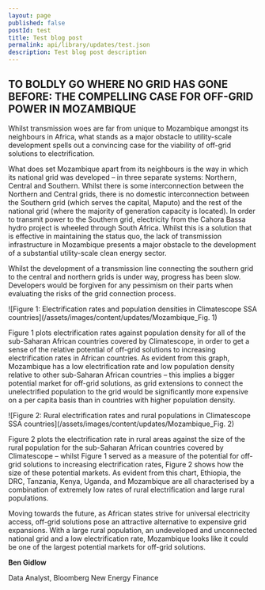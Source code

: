 ```yaml
---
layout: page
published: false 
postId: test
title: Test blog post
permalink: api/library/updates/test.json
description: Test blog post description
---
```


## <b>TO BOLDLY GO WHERE NO GRID HAS GONE BEFORE: THE COMPELLING CASE FOR OFF-GRID POWER IN MOZAMBIQUE</b>

Whilst transmission woes are far from unique to Mozambique amongst its neighbours in Africa, what stands as a major obstacle to utility-scale development spells out a convincing case for the viability of off-grid solutions to electrification. 

What does set Mozambique apart from its neighbours is the way in which its national grid was developed – in three separate systems: Northern, Central and Southern. Whilst there is some interconnection between the Northern and Central grids, there is no domestic interconnection between the Southern grid (which serves the capital, Maputo) and the rest of the national grid (where the majority of generation capacity is located). In order to transmit power to the Southern grid, electricity from the Cahora Bassa hydro project is wheeled through South Africa. Whilst this is a solution that is effective in maintaining the status quo, the lack of transmission infrastructure in Mozambique presents a major obstacle to the development of a substantial utility-scale clean energy sector. 

Whilst the development of a transmission line connecting the southern grid to the central and northern grids is under way, progress has been slow. Developers would be forgiven for any pessimism on their parts when evaluating the risks of the grid connection process.

![Figure 1:	Electrification rates and population densities in Climatescope SSA countries](/assets/images/content/updates/Mozambique_Fig. 1)

Figure 1 plots electrification rates against population density for all of the sub-Saharan African countries covered by Climatescope, in order to get a sense of the relative potential of off-grid solutions to increasing electrification rates in African countries. As evident from this graph, Mozambique has a low electrification rate and low population density relative to other sub-Saharan African countries – this implies a bigger potential market for off-grid solutions, as grid extensions to connect the unelectrified population to the grid would be significantly more expensive on a per capita basis than in countries with higher population density.

![Figure 2:	Rural electrification rates and rural populations in Climatescope SSA countries](/assets/images/content/updates/Mozambique_Fig. 2)

Figure 2 plots the electrification rate in rural areas against the size of the rural population for the sub-Saharan African countries covered by Climatescope – whilst Figure 1 served as a measure of the potential for off-grid solutions to increasing electrification rates, Figure 2 shows how the size of these potential markets. As evident from this chart, Ethiopia, the DRC, Tanzania, Kenya, Uganda, and Mozambique are all characterised by a combination of extremely low rates of rural electrification and large rural populations. 

Moving towards the future, as African states strive for universal electricity access, off-grid solutions pose an attractive alternative to expensive grid expansions. With a large rural population, an undeveloped and unconnected national grid and a low electrification rate, Mozambique looks like it could be one of the largest potential markets for off-grid solutions.

**Ben Gidlow** 

Data Analyst, Bloomberg New Energy Finance
